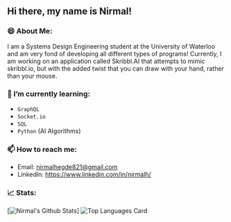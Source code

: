 ## Hi there, my name is Nirmal!

### 😄 About Me:
I am a Systems Design Engineering student at the University of Waterloo and am very fond of developing all different types of programs! Currently, I am working on an application called Skribbl.AI that attempts to mimic skribbl.io, but with the added twist that you can draw with your hand, rather than your mouse.

### 🌱 I’m currently learning:
- ``GraphQL``
- ``Socket.io``
- ``SQL``
- ``Python`` (AI Algorithms)

### 📫 How to reach me:
- Email: nirmalhegde821@gmail.com
- LinkedIn: https://www.linkedin.com/in/nirmalh/

### 📈 Stats:
[![Nirmal's Github Stats](https://github-readme-stats.vercel.app/api?username=nirmalhegde)]
![Top Languages Card](https://github-readme-stats.vercel.app/api/top-langs/?username=NirmalHegde&layout=compact&theme=dark)
